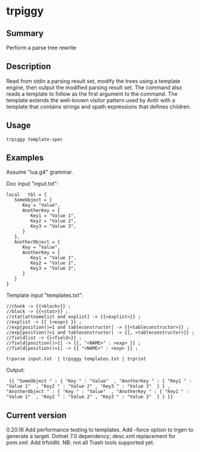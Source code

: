 # trpiggy

## Summary

Perform a parse tree rewrite

## Description

Read from stdin a parsing result set, modify the trees using a template engine, then
output the modified parsing result set. The command also reads a template to follow
as the first argument to the command. The template extends the well-known visitor
pattern used by Antlr with a template that contains strings and xpath expressions
that defines children.

## Usage

    trpiggy template-spec

## Examples

Assume "lua.g4" grammar.

Doc input "input.txt":
```
local   tbl = {
   SomeObject = {
      Key = "Value",
      AnotherKey = {
         Key1 = "Value 1",
         Key2 = "Value 2",
         Key3 = "Value 3",
      }
   },
   AnotherObject = {
      Key = "Value",
      AnotherKey = {
         Key1 = "Value 1",
         Key2 = "Value 2",
         Key3 = "Value 3",
      }
   }
}
```
Template input "templates.txt":
```
//chunk -> {{<block>}} ;
//block -> {{<stat>}} ;
//stat[attnamelist and explist] -> {{<explist>}} ;
//explist -> {{ {<exp>} }} ;
//exp[position()=1 and tableconstructor] -> {{<tableconstructor>}} ;
//exp[position()>1 and tableconstructor] -> {{, <tableconstructor>}} ;
//fieldlist -> {{<field>}} ;
//field[position()>1] -> {{, "<NAME>" : <exp> }} ;
//field[position()=1] -> {{ "<NAME>" : <exp> }} ;
```

    trparse input.txt  | trpiggy templates.txt | trprint

Output:
```
 {{ "SomeObject " : { "Key " : "Value"  , "AnotherKey " : { "Key1 " : "Value 1"  , "Key2 " : "Value 2" , "Key3 " : "Value 3"  } } , "AnotherObject " : { "Key " : "Value"  , "AnotherKey " : { "Key1 " : "Value 1"  , "Key2 " : "Value 2" , "Key3 " : "Value 3"  } } }}
```

## Current version

0.20.16 Add performance testing to templates. Add -force option to trgen to generate a target. Dotnet 7.0 dependency; desc.xml replacement for pom.xml. Add trfoldlit. NB: not all Trash tools supported yet.
